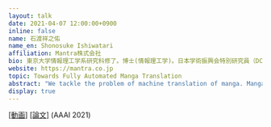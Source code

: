 ```yaml
---
layout: talk
date: 2021-04-07 12:00:00+0900
inline: false
name: 石渡祥之佑
name_en: Shonosuke Ishiwatari
affiliation: Mantra株式会社
bio: 東京大学情報理工学系研究科修了。博士(情報理工学)。日本学術振興会特別研究員（DC2）、東京大学生産技術研究所特任研究員等を経て、2020年 Mantra株式会社を創業。「世界の言葉で、マンガを届ける。」を合言葉に、マンガ機械翻訳技術の研究開発に従事。
website: https://mantra.co.jp
topic: Towards Fully Automated Manga Translation
abstract: "We tackle the problem of machine translation of manga. Manga translation involves two important problems in MT: context-aware and multimodal translation. Since text and images are mixed up in an unstructured fashion in manga, obtaining context from the image is essential for its translation. However, it is still an open problem how to extract context from images and integrate it into MT models. In addition, corpora and benchmarks to train and evaluate such models are currently unavailable. In the talk, we discuss our work that establishes the foundation of manga translation research including i) a multimodal context-aware translation framework, ii) the approach to automatic corpus construction from manga images, and iii) a new benchmark to evaluate manga translation."
display: true
---
```


[[動画]](https://youtu.be/bVs6cpLZtbw) [[論文]](https://arxiv.org/abs/2012.14271) (AAAI 2021)

